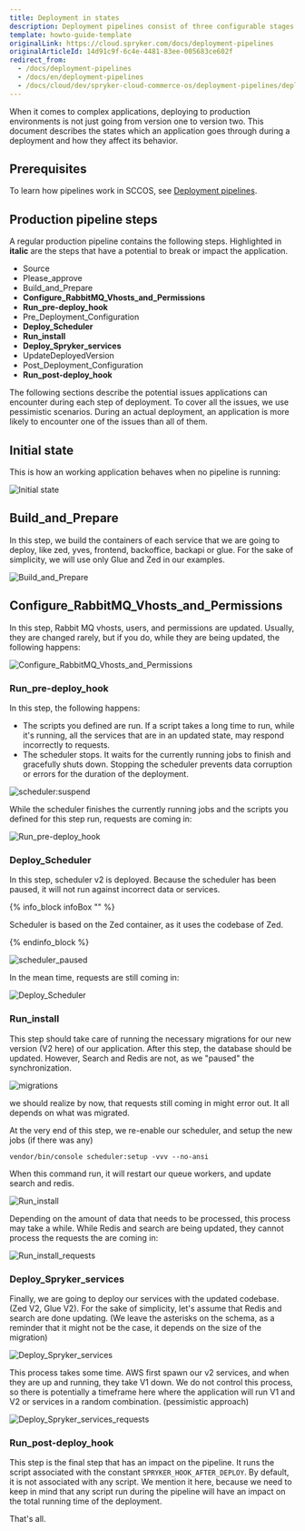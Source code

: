 ```yaml
---
title: Deployment in states
description: Deployment pipelines consist of three configurable stages.
template: howto-guide-template
originalLink: https://cloud.spryker.com/docs/deployment-pipelines
originalArticleId: 14d91c9f-6c4e-4481-83ee-005683ce602f
redirect_from:
  - /docs/deployment-pipelines
  - /docs/en/deployment-pipelines
  - /docs/cloud/dev/spryker-cloud-commerce-os/deployment-pipelines/deployment-pipelines.html
---
```


When it comes to complex applications, deploying to production environments is not just going from version one to version two. This document describes the states which an application goes through during a deployment and how they affect its behavior.

## Prerequisites

To learn how pipelines work in SCCOS, see [Deployment pipelines](/docs/cloud/dev/spryker-cloud-commerce-os/configuring-deployment-pipelines/deployment-pipelines.html).

## Production pipeline steps

A regular production pipeline contains the following steps. Highlighted in **italic** are the steps that have a potential to break or impact the application.

* Source
* Please_approve
* Build_and_Prepare
* **Configure_RabbitMQ_Vhosts_and_Permissions**
* **Run_pre-deploy_hook**
* Pre_Deployment_Configuration
* **Deploy_Scheduler**
* **Run_install**
* **Deploy_Spryker_services**
* UpdateDeployedVersion
* Post_Deployment_Configuration
* **Run_post-deploy_hook**

The following sections describe the potential issues applications can encounter during each step of deployment. To cover all the issues, we use pessimistic scenarios. During an actual deployment, an application is more likely to encounter one of the issues than all of them.

## Initial state

This is how an working application behaves when no pipeline is running:

![Initial state](./images/initial_state/initial-state.gif)

## Build_and_Prepare

In this step, we build the containers of each service that we are going to deploy, like zed, yves, frontend, backoffice, backapi or glue. For the sake of simplicity, we will use only Glue and Zed in our examples.

![Build_and_Prepare](./images/Build_and_Prepare/Build_and_Prepare.jpg)

## Configure_RabbitMQ_Vhosts_and_Permissions

In this step, Rabbit MQ vhosts, users, and permissions are updated. Usually, they are changed rarely, but if you do, while they are being updated, the following happens:

![Configure_RabbitMQ_Vhosts_and_Permissions](./images/Configure_RabbitMQ_Vhosts_and_Permissions/rmq.gif)

### Run_pre-deploy_hook

In this step, the following happens:
* The scripts you defined are run. If a script takes a long time to run, while it's running, all the services that are in an updated state, may respond incorrectly to requests.
* The scheduler stops. It waits for the currently running jobs to finish and gracefully shuts down. Stopping the scheduler prevents data corruption or errors for the duration of the deployment.

![scheduler:suspend](./images/Run_pre-deploy_hook/Run_pre-deploy_hook.jpg)

While the scheduler finishes the currently running jobs and the scripts you defined for this step run, requests are coming in:

![Run_pre-deploy_hook](./images/Run_pre-deploy_hook/pre_deploy.gif)

### Deploy_Scheduler

In this step, scheduler v2 is deployed. Because the scheduler has been paused, it will not run against incorrect data or services.

{% info_block infoBox "" %}

Scheduler is based on the Zed container, as it uses the codebase of Zed.

{% endinfo_block %}

![scheduler_paused](./images/Deploy_Scheduler/Deploy_Scheduler.jpg)

In the mean time, requests are still coming in:

![Deploy_Scheduler](./images/Deploy_Scheduler/deploy_scheduler.gif)

### Run_install

This step should take care of running the necessary migrations for our new version (V2 here) of our application. After this step, the database should be updated. However, Search and Redis are not, as we "paused" the synchronization.

![migrations](./images/Run_install/migrations.jpg)

we should realize by now, that requests still coming in might error out. It all depends on what was migrated.

At the very end of this step, we re-enable our scheduler, and setup the new jobs (if there was any)
```shell
vendor/bin/console scheduler:setup -vvv --no-ansi
```
When this command run, it will restart our queue workers, and update search and redis.

![Run_install](./images/Run_install/install_dbs_updates/install_dbs_updates.gif)

Depending on the amount of data that needs to be processed, this process may take a while. While Redis and search are being updated, they cannot process the requests the are coming in:

![Run_install_requests](./images/Run_install/request_during_install/install_request.gif)

### Deploy_Spryker_services
Finally, we are going to deploy our services with the updated codebase. (Zed V2, Glue V2).
For the sake of simplicity, let's assume that Redis and search are done updating. (We leave the asterisks on the schema, as a reminder that it might not be the case, it depends on the size of the migration)

![Deploy_Spryker_services](./images/Deploy_Spryker_services/Deploy_Spryker_services.jpg)

This process takes some time. AWS first spawn our v2 services, and when they are up and running, they take V1 down.
We do not control this process, so there is potentially a timeframe here where the application will run V1 and V2 or services in a random combination. (pessimistic approach)


![Deploy_Spryker_services_requests](./images/Deploy_Spryker_services/deploy_services.gif)

### Run_post-deploy_hook
This step is the final step that has an impact on the pipeline. It runs the script associated with the constant `SPRYKER_HOOK_AFTER_DEPLOY`. By default, it is not associated with any script.
We mention it here, because we need to keep in mind that any script run during the pipeline will have an impact on the total running time of the deployment.

That's all.
